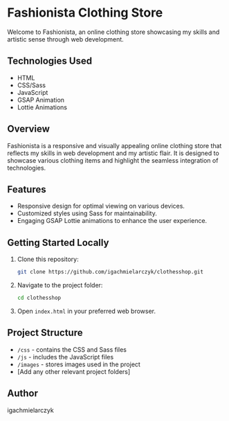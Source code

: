 # Fashionista Clothing Store

Welcome to Fashionista, an online clothing store showcasing my skills and artistic sense through web development.

## Technologies Used

- HTML
- CSS/Sass
- JavaScript
- GSAP Animation
- Lottie Animations

## Overview

Fashionista is a responsive and visually appealing online clothing store that reflects my skills in web development and my artistic flair. It is designed to showcase various clothing items and highlight the seamless integration of technologies.

## Features

- Responsive design for optimal viewing on various devices.
- Customized styles using Sass for maintainability.
- Engaging GSAP Lottie animations to enhance the user experience.


## Getting Started Locally

1. Clone this repository:

    ```bash
    git clone https://github.com/igachmielarczyk/clothesshop.git
    ```

2. Navigate to the project folder:

    ```bash
    cd clothesshop
    ```

3. Open `index.html` in your preferred web browser.

## Project Structure

- `/css` - contains the CSS and Sass files
- `/js` - includes the JavaScript files
- `/images` - stores images used in the project
- [Add any other relevant project folders]

## Author

igachmielarczyk


